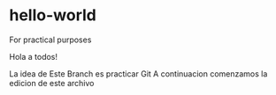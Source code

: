 # hello-world
For practical purposes

Hola a todos!

La idea de Este Branch es practicar Git
A continuacion comenzamos la edicion de este archivo
